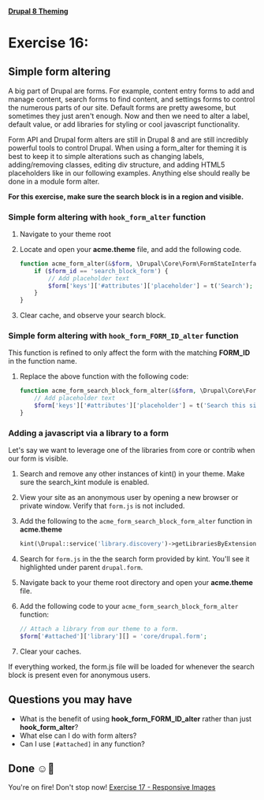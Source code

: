 #### [Drupal 8 Theming](README.md)

# Exercise 16: 

## Simple form altering

A big part of Drupal are forms. For example, content entry forms to add and manage content, search forms to find content, and settings forms to control the numerous parts of our site. Default forms are pretty awesome, but sometimes they just aren't enough. Now and then we need to alter a label, default value, or add libraries for styling or cool javascript functionality.

Form API and Drupal form alters are still in Drupal 8 and are still incredibly powerful tools to control Drupal. When using a form_alter for theming it is best to keep it to simple alterations such as changing labels, adding/removing classes, editing div structure, and adding HTML5 placeholders like in our following examples. Anything else should really be done in a module form alter.

**For this exercise, make sure the search block is in a region and visible.**

### Simple form altering with `hook_form_alter` function

1. Navigate to your theme root

2. Locate and open your **acme.theme** file, and add the following code.

	```php
	function acme_form_alter(&$form, \Drupal\Core\Form\FormStateInterface $form_state, $form_id) {
		if ($form_id == 'search_block_form') {
   			// Add placeholder text
   			$form['keys']['#attributes']['placeholder'] = t('Search');
   		}
	}
	```
2. Clear cache, and observe your search block. 

### Simple form altering with `hook_form_FORM_ID_alter` function 

This function is refined to only affect the form with the matching **FORM_ID** in the function name.

1. Replace the above function with the following code:
	
	```php
	function acme_form_search_block_form_alter(&$form, \Drupal\Core\Form\FormStateInterface $form_state, $form_id) {
		// Add placeholder text
    	$form['keys']['#attributes']['placeholder'] = t('Search this site.');
	}
	```

### Adding a javascript via a library to a form 
Let's say we want to leverage one of the libraries from core or contrib when our form is visible. 

1. Search and remove any other instances of kint() in your theme. Make sure the search_kint module is enabled.

1. View your site as an anonymous user by opening a new browser or private window. Verify that `form.js` is not included.

2. Add the following to the `acme_form_search_block_form_alter` function in **acme.theme**

    ```php 
    kint(\Drupal::service('library.discovery')->getLibrariesByExtension('core'));
    ```

3. Search for `form.js` in the the search form provided by kint. You'll see it highlighted under parent `drupal.form`. 

7. Navigate back to your theme root directory and open your **acme.theme** file.

9. Add the following code to your `acme_form_search_block_form_alter` function:

	```php
	// Attach a library from our theme to a form.
   	$form['#attached']['library'][] = 'core/drupal.form';
	```

10. Clear your caches.

If everything worked, the form.js file will be loaded for whenever the search block is present even for anonymous users.
	



## Questions you may have
* What is the benefit of using **hook\_form\_FORM\_ID\_alter** rather than just **hook\_form\_alter**?
* What else can I do with form alters?
* Can I use `[#attached]` in any function?

## Done ☺
You're on fire! Don't stop now! [Exercise 17 - Responsive Images](exercise_17-responsive.md)
